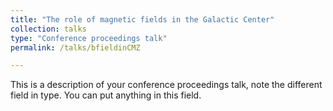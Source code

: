 ```yaml
---
title: "The role of magnetic fields in the Galactic Center"
collection: talks
type: "Conference proceedings talk"
permalink: /talks/bfieldinCMZ

---
```


This is a description of your conference proceedings talk, note the different field in type. You can put anything in this field.
